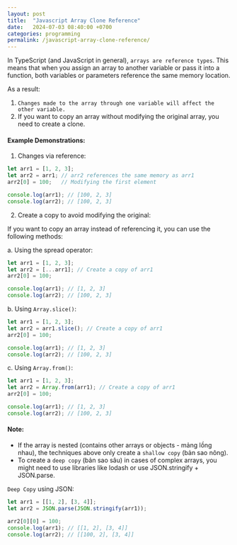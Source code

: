 ```yaml
---
layout: post
title:  "Javascript Array Clone Reference"
date:   2024-07-03 08:40:00 +0700
categories: programming
permalink: /javascript-array-clone-reference/
---
```


In TypeScript (and JavaScript in general), `arrays are reference types`. This means that when you assign an array to another variable or pass it into a function, both variables or parameters reference the same memory location.

As a result:

1. `Changes made to the array through one variable will affect the other variable.`
2. If you want to copy an array without modifying the original array, you need to create a clone.

#### Example Demonstrations:
1. Changes via reference:

```typescript
let arr1 = [1, 2, 3];
let arr2 = arr1; // arr2 references the same memory as arr1
arr2[0] = 100;   // Modifying the first element

console.log(arr1); // [100, 2, 3]
console.log(arr2); // [100, 2, 3]
```

2. Create a copy to avoid modifying the original:

If you want to copy an array instead of referencing it, you can use the following methods:

a. Using the spread operator:

```typescript
let arr1 = [1, 2, 3];
let arr2 = [...arr1]; // Create a copy of arr1
arr2[0] = 100;

console.log(arr1); // [1, 2, 3]
console.log(arr2); // [100, 2, 3]
```

b. Using `Array.slice()`:

```typescript
let arr1 = [1, 2, 3];
let arr2 = arr1.slice(); // Create a copy of arr1
arr2[0] = 100;

console.log(arr1); // [1, 2, 3]
console.log(arr2); // [100, 2, 3]
```

c. Using `Array.from()`:

```typescript
let arr1 = [1, 2, 3];
let arr2 = Array.from(arr1); // Create a copy of arr1
arr2[0] = 100;

console.log(arr1); // [1, 2, 3]
console.log(arr2); // [100, 2, 3]
```

#### Note:
- If the array is nested (contains other arrays or objects - mảng lồng nhau), the techniques above only create a `shallow copy` (bản sao nông).
- To create a `deep copy` (bản sao sâu) in cases of complex arrays, you might need to use libraries like lodash or use JSON.stringify + JSON.parse.

`Deep Copy` using JSON:

```typescript
let arr1 = [[1, 2], [3, 4]];
let arr2 = JSON.parse(JSON.stringify(arr1));

arr2[0][0] = 100;
console.log(arr1); // [[1, 2], [3, 4]]
console.log(arr2); // [[100, 2], [3, 4]]
```